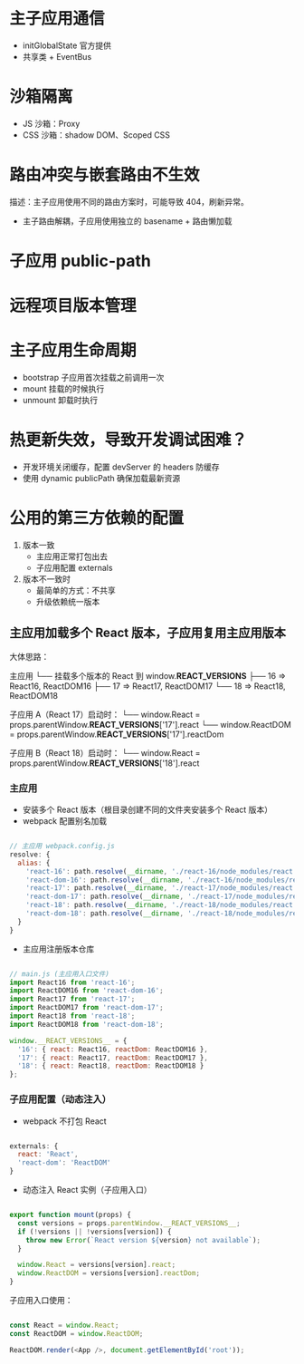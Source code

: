 # 主子应用通信

- initGlobalState 官方提供
- 共享类 + EventBus

# 沙箱隔离

- JS 沙箱：Proxy
- CSS 沙箱：shadow DOM、Scoped CSS

# 路由冲突与嵌套路由不生效

描述：主子应用使用不同的路由方案时，可能导致 404，刷新异常。

- 主子路由解耦，子应用使用独立的 basename + 路由懒加载

# 子应用 public-path


# 远程项目版本管理

# 主子应用生命周期

- bootstrap 子应用首次挂载之前调用一次
- mount 挂载的时候执行
- unmount 卸载时执行

# 热更新失效，导致开发调试困难？

- 开发环境关闭缓存，配置 devServer 的 headers 防缓存
- 使用 dynamic publicPath 确保加载最新资源

# 公用的第三方依赖的配置

1. 版本一致
    - 主应用正常打包出去
    - 子应用配置 externals
2. 版本不一致时
    - 最简单的方式：不共享
    - 升级依赖统一版本

## 主应用加载多个 React 版本，子应用复用主应用版本

大体思路：

主应用
 └── 挂载多个版本的 React 到 window.__REACT_VERSIONS__
       ├── 16 => React16, ReactDOM16
       ├── 17 => React17, ReactDOM17
       └── 18 => React18, ReactDOM18

子应用 A（React 17）启动时：
 └── window.React = props.parentWindow.__REACT_VERSIONS__['17'].react
 └── window.ReactDOM = props.parentWindow.__REACT_VERSIONS__['17'].reactDom

子应用 B（React 18）启动时：
 └── window.React = props.parentWindow.__REACT_VERSIONS__['18'].react

### 主应用

- 安装多个 React 版本（根目录创建不同的文件夹安装多个 React 版本）
- webpack 配置别名加载

```javascript

// 主应用 webpack.config.js
resolve: {
  alias: {
    'react-16': path.resolve(__dirname, './react-16/node_modules/react'),
    'react-dom-16': path.resolve(__dirname, './react-16/node_modules/react-dom'),
    'react-17': path.resolve(__dirname, './react-17/node_modules/react'),
    'react-dom-17': path.resolve(__dirname, './react-17/node_modules/react-dom'),
    'react-18': path.resolve(__dirname, './react-18/node_modules/react'),
    'react-dom-18': path.resolve(__dirname, './react-18/node_modules/react-dom'),
  }
}

```

- 主应用注册版本仓库

```javascript

// main.js (主应用入口文件)
import React16 from 'react-16';
import ReactDOM16 from 'react-dom-16';
import React17 from 'react-17';
import ReactDOM17 from 'react-dom-17';
import React18 from 'react-18';
import ReactDOM18 from 'react-dom-18';

window.__REACT_VERSIONS__ = {
  '16': { react: React16, reactDom: ReactDOM16 },
  '17': { react: React17, reactDom: ReactDOM17 },
  '18': { react: React18, reactDom: ReactDOM18 }
};

```

### 子应用配置（动态注入）

- webpack 不打包 React

```javascript

externals: {
  react: 'React',
  'react-dom': 'ReactDOM'
}

```

- 动态注入 React 实例（子应用入口）

```javascript

export function mount(props) {
  const versions = props.parentWindow.__REACT_VERSIONS__;
  if (!versions || !versions[version]) {
    throw new Error(`React version ${version} not available`);
  }

  window.React = versions[version].react;
  window.ReactDOM = versions[version].reactDom;
}

```

子应用入口使用：

```javascript

const React = window.React;
const ReactDOM = window.ReactDOM;

ReactDOM.render(<App />, document.getElementById('root'));

```
